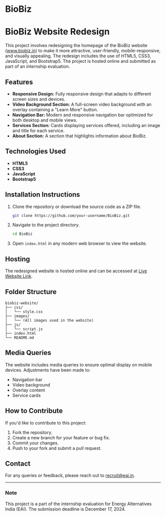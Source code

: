 # BioBiz
# BioBiz Website Redesign

This project involves redesigning the homepage of the BioBiz website (www.biobiz.in) to make it more attractive, user-friendly, mobile-responsive, and visually appealing. The redesign includes the use of HTML5, CSS3, JavaScript, and Bootstrap5. The project is hosted online and submitted as part of an internship evaluation.

## Features

- **Responsive Design:** Fully responsive design that adapts to different screen sizes and devices.
- **Video Background Section:** A full-screen video background with an overlay containing a "Learn More" button.
- **Navigation Bar:** Modern and responsive navigation bar optimized for both desktop and mobile views.
- **Services Section:** Cards displaying services offered, including an image and title for each service.
- **About Section:** A section that highlights information about BioBiz.

## Technologies Used

- **HTML5**
- **CSS3**
- **JavaScript**
- **Bootstrap5**

## Installation Instructions

1. Clone the repository or download the source code as a ZIP file.
   ```bash
   git clone https://github.com/your-username/BioBiz.git
   ```
2. Navigate to the project directory.
   ```bash
   cd BioBiz
   ```
3. Open `index.html` in any modern web browser to view the website.

## Hosting

The redesigned website is hosted online and can be accessed at [Live Website Link](https://your-hosting-link.com).

## Folder Structure

```
biobiz-website/
├── css/
│   └── style.css
├── images/
│   └── (All images used in the website)
├── js/
│   └── script.js
├── index.html
└── README.md
```

## Media Queries

The website includes media queries to ensure optimal display on mobile devices. Adjustments have been made to:
- Navigation bar
- Video background
- Overlay content
- Service cards

## How to Contribute

If you'd like to contribute to this project:
1. Fork the repository.
2. Create a new branch for your feature or bug fix.
3. Commit your changes.
4. Push to your fork and submit a pull request.

## Contact

For any queries or feedback, please reach out to [recruit@eai.in](mailto:recruit@eai.in).

---

### Note

This project is a part of the internship evaluation for Energy Alternatives India (EAI). The submission deadline is December 17, 2024.
